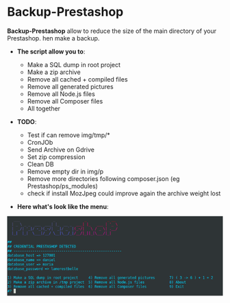 # Backup-Prestashop

**Backup-Prestashop**  allow to reduce the size of the main directory of your Prestashop.
hen make a backup.



- **The script allow you to**:
  - Make a SQL dump in root project
  - Make a zip archive
  - Remove all cached + compiled files
  - Remove all generated pictures
  - Remove all Node.js files
  - Remove all Composer files
  - All together

- **TODO**:
  - Test if can remove img/tmp/*
  - CronJOb
  - Send Archive on Gdrive
  - Set zip compression
  - Clean DB
  - Remove empty dir in img/p
  - Remove more directories following composer.json (eg Prestashop/ps_modules)
  - check if install MozJpeg could improve again the archive weight lost

- **Here what's look like the menu**:

![synth-shell](doc/2020-07-28_19-44.png)